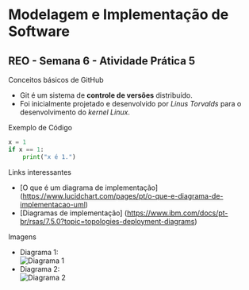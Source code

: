 # Modelagem e Implementação de Software

## REO - Semana 6 - Atividade Prática 5

Conceitos básicos de GitHub

- Git é um sistema de **controle de versões** distribuído.
- Foi inicialmente projetado e desenvolvido por _Linus Torvalds_ para o desenvolvimento do _kernel Linux_.

Exemplo de Código

```py
x = 1
if x == 1:
    print("x é 1.")
```

Links interessantes

- [O que é um diagrama de implementação] (https://www.lucidchart.com/pages/pt/o-que-e-diagrama-de-implementacao-uml)
- [Diagramas de implementação] (https://www.ibm.com/docs/pt-br/rsas/7.5.0?topic=topologies-deployment-diagrams)

Imagens </br>

- Diagrama 1: </br>
  ![Diagrama 1](https://d2slcw3kip6qmk.cloudfront.net/marketing/pages/chart/what-is-a-deployment-diagram-in-UML/deployment_diagram_real_estate-700x573.png)
- Diagrama 2: </br>
  ![Diagrama 2](https://www.ibm.com/docs/pt-br/SS4JE2_7.5.5/com.ibm.xtools.modeler.doc/images/cdepd.gif)
